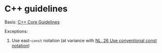 # C++ guidelines

Basis: [C++ Core Guidelines](https://isocpp.github.io/CppCoreGuidelines/CppCoreGuidelines)

Exceptions: 
1. Use east-`const` notation (at variance with [NL. 26 Use conventional const notation](https://isocpp.github.io/CppCoreGuidelines/CppCoreGuidelines#Rl-const))
